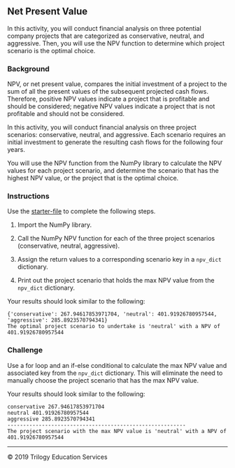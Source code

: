 ## Net Present Value

In this activity, you will conduct financial analysis on three potential company projects that are categorized as conservative, neutral, and aggressive. Then, you will use the NPV function to determine which project scenario is the optimal choice. 

### Background 

NPV, or net present value, compares the initial investment of a project to the sum of all the present values of the subsequent projected cash flows. Therefore, positive NPV values indicate a project that is profitable and should be considered; negative NPV values indicate a project that is not profitable and should not be considered.

In this activity, you will conduct financial analysis on three project scenarios: conservative, neutral, and aggressive. Each scenario requires an initial investment to generate the resulting cash flows for the following four years.

You will use the NPV function from the NumPy library to calculate the NPV values for each project scenario, and determine the scenario that has the highest NPV value, 
or the project that is the optimal choice.

### Instructions

Use the [starter-file](Activities/06-Stu_Imports/Unsolved/net_present_value.py) to complete the following steps.

1. Import the NumPy library.

2. Call the NumPy NPV function for each of the three project scenarios (conservative, neutral, aggressive). 

3. Assign the return values to a corresponding scenario key in a `npv_dict` dictionary.

4. Print out the project scenario that holds the max NPV value from the `npv_dict` dictionary.

Your results should look similar to the following:

  ```
  {'conservative': 267.94617853971704, 'neutral': 401.91926780957544, 'aggressive': 285.8923570794341}
  The optimal project scenario to undertake is 'neutral' with a NPV of 401.91926780957544
  ```

### Challenge

Use a for loop and an if-else conditional to calculate the max NPV value and associated key from the `npv_dict` dictionary. This will eliminate the need to manually choose the project scenario that has the max NPV value.

Your results should look similar to the following:

  ```
  conservative 267.94617853971704
  neutral 401.91926780957544
  aggressive 285.8923570794341
  ---------------------------------------------------------
  The project scenario with the max NPV value is 'neutral' with a NPV of 401.91926780957544
  ```

---

© 2019 Trilogy Education Services